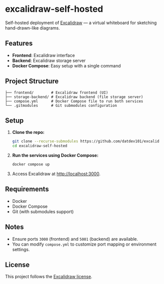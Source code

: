 # excalidraw-self-hosted

Self-hosted deployment of [Excalidraw](https://excalidraw.com/) — a virtual whiteboard for sketching hand-drawn-like diagrams.

## Features

- **Frontend**: Excalidraw interface
- **Backend**: Excalidraw storage server
- **Docker Compose**: Easy setup with a single command

## Project Structure

```
├── frontend/        # Excalidraw frontend (UI)
├── storage-backend/ # Excalidraw backend (file storage server)
├── compose.yml      # Docker Compose file to run both services
└── .gitmodules      # Git submodules configuration
```

## Setup

1. **Clone the repo:**

   ```bash
   git clone --recurse-submodules https://github.com/datdev101/excalidraw-self-hosted.git
   cd excalidraw-self-hosted
   ```

2. **Run the services using Docker Compose:**

   ```bash
   docker compose up
   ```

3. Access Excalidraw at [http://localhost:3000](http://localhost:3000).

## Requirements

- Docker
- Docker Compose
- Git (with submodules support)

## Notes

- Ensure ports `3000` (frontend) and `5001` (backend) are available.
- You can modify `compose.yml` to customize port mapping or environment settings.

## License

This project follows the [Excalidraw license](https://github.com/excalidraw/excalidraw#license).

